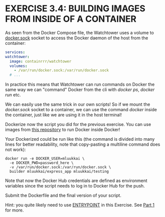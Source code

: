 # EXERCISE 3.4: BUILDING IMAGES FROM INSIDE OF A CONTAINER

As seen from the Docker Compose file, the Watchtower uses a volume to [docker.sock](https://stackoverflow.com/questions/35110146/can-anyone-explain-docker-sock) socket to access the Docker daemon of the host from the container:

  ```yaml
services:
  watchtower:
    image: containrrr/watchtower
    volumes:
      - /var/run/docker.sock:/var/run/docker.sock
    # ...
```

   In practice this means that Watchtower can run commands on Docker the same way we can "command" Docker from the cli with _docker ps_, _docker run_ etc.

  We can easily use the same trick in our own scripts! So if we mount the _docker.sock_ socket to a container, we can use the command _docker_ inside the container, just like we are using it in the host terminal!

Dockerize now the script you did for the previous exercise. You can use images from [this repository](https://hub.docker.com/_/docker) to run Docker inside Docker!

Your Dockerized could be run like this (the command is divided into many lines for better readability, note that copy-pasting a multiline command does not work):

```
docker run -e DOCKER_USER=mluukkai \
  -e DOCKER_PWD=password_here \
  -v /var/run/docker.sock:/var/run/docker.sock \
  builder mluukkai/express_app mluukkai/testing
```

Note that now the Docker Hub credentials are defined as environment variables since the script needs to log in to Docker Hub for the push.

Submit the Dockerfile and the final version of your script.

  Hint: you quite likely need to use [ENTRYPOINT](https://docs.docker.com/engine/reference/builder/#entrypoint) in this Exercise.
  See [Part 1](https://github.com/docker-hy/docker-hy.github.io/blob/17c3fc912023d2d4f8cd9b2cf2deb0872e21ff78/docs/part-1/section-4.md) for more.
